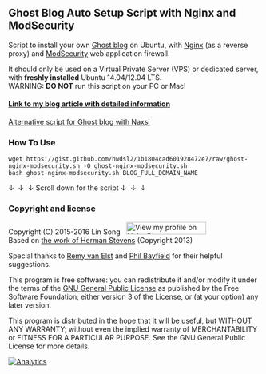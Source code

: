 ## Ghost Blog Auto Setup Script with Nginx and ModSecurity

Script to install your own <a href="https://ghost.org/about" target="_blank">Ghost blog</a> on Ubuntu, with <a href="http://nginx.org/en/" target="_blank">Nginx</a> (as a reverse proxy) and <a href="https://www.modsecurity.org/" target="_blank">ModSecurity</a> web application firewall.

It should only be used on a Virtual Private Server (VPS) or dedicated server, with **freshly installed** Ubuntu 14.04/12.04 LTS.   
WARNING: **DO NOT** run this script on your PC or Mac!

#### <a href="https://blog.ls20.com/install-ghost-0-3-3-with-nginx-and-modsecurity/" target="_blank">Link to my blog article with detailed information</a>   
<a href="https://gist.github.com/hwdsl2/42841f9edad3f1741436" target="_blank">Alternative script for Ghost blog with Naxsi</a>

### How To Use
```
wget https://gist.github.com/hwdsl2/1b1804cad601928472e7/raw/ghost-nginx-modsecurity.sh -O ghost-nginx-modsecurity.sh
bash ghost-nginx-modsecurity.sh BLOG_FULL_DOMAIN_NAME
```

&darr;&nbsp;&nbsp;&darr;&nbsp;&nbsp;&darr; Scroll down for the script &darr;&nbsp;&nbsp;&darr;&nbsp;&nbsp;&darr;

### Copyright and license

Copyright (C) 2015-2016&nbsp;Lin Song&nbsp;&nbsp;&nbsp;<a href="https://www.linkedin.com/in/linsongui" target="_blank"><img src="https://static.licdn.com/scds/common/u/img/webpromo/btn_viewmy_160x25.png" width="160" height="25" border="0" alt="View my profile on LinkedIn"></a>    
Based on <a href="https://blog.igbuend.com/dude-looks-like-a-ghost/" target="_blank">the work of Herman Stevens</a> (Copyright 2013)

Special thanks to <a href="https://raymii.org" target="_blank">Remy van Elst</a> and <a href="https://philio.me" target="_blank">Phil Bayfield</a> for their helpful suggestions.

This program is free software: you can redistribute it and/or modify it under the terms of the <a href="https://www.gnu.org/licenses/gpl.html" target="_blank">GNU General Public License</a> as published by the Free Software Foundation, either version 3 of the License, or (at your option) any later version.

This program is distributed in the hope that it will be useful, but WITHOUT ANY WARRANTY; without even the implied warranty of MERCHANTABILITY or FITNESS FOR A PARTICULAR PURPOSE. See the GNU General Public License for more details.

<a href="https://github.com/igrigorik/ga-beacon" target="_blank"><img src="https://ga-bc1.appspot.com/UA-46742347-4/hwdsl2/1b1804cad601928472e7?dh=gist.github.com&amp;gif=1" alt="Analytics" style="max-width:100%;"></a>
